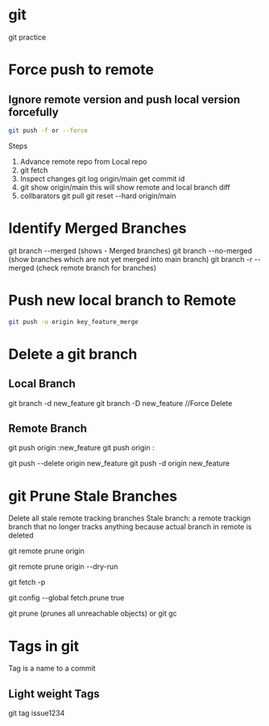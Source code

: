 # git
git practice

# Force push to remote

## Ignore remote version and push local version forcefully

```sh
git push -f or --force
```

Steps
1. Advance remote repo from Local repo
2. git fetch
3. Inspect changes
    git log origin/main
    get commit id
4. git show origin/main
    this will show remote and local branch diff
5. collbarators
    git pull
    git reset --hard origin/main

# Identify Merged Branches
git branch --merged (shows - Merged branches)
git branch --no-merged (show branches which are not yet merged into main branch)
git branch -r --merged (check remote branch for branches)


# Push new local branch to Remote
```sh
git push -u origin key_feature_merge
```

# Delete a git branch

## Local Branch
git branch -d new_feature
git branch -D new_feature //Force Delete

## Remote Branch
git push origin :new_feature
git push origin <local>:<remote>

git push --delete origin new_feature
git push -d origin new_feature


# git Prune Stale Branches 
Delete all stale remote tracking branches
Stale branch: a remote trackign branch that no longer tracks anything because actual branch in remote is deleted

git remote prune origin

git remote prune origin --dry-run

git fetch -p

git config --global fetch.prune true

git prune (prunes all unreachable objects)
or
git gc

# Tags in git
Tag is a name to a commit
## Light weight Tags

git tag issue1234 <CommitID>